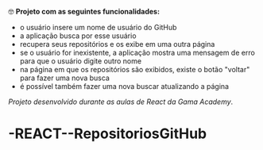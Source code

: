 :nerd_face: ​**Projeto com as seguintes funcionalidades:** 

- o usuário insere um nome de usuário do GitHub
- a aplicação busca por esse usuário
- recupera seus repositórios e os exibe em uma outra página
- se o usuário for inexistente, a aplicação mostra uma mensagem de erro para que o usuário digite outro nome
- na página em que os repositórios são exibidos, existe o botão "voltar" para fazer uma nova busca
- é possível também fazer uma nova buscar atualizando a página

*Projeto desenvolvido durante as aulas de React da Gama Academy*.

# -REACT--RepositoriosGitHub
